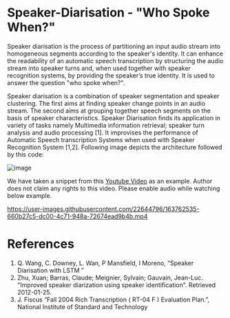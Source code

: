 # Speaker-Diarisation - "Who Spoke When?"
Speaker diarisation is the process of partitioning an input audio stream into homogeneous segments according to the speaker's identity. It can enhance the readability of an automatic speech transcription by structuring the audio stream into speaker turns and, when used together with speaker recognition systems, by providing the speaker’s true identity. It is used to answer the question "who spoke when?". 

Speaker diarisation is a combination of speaker segmentation and speaker clustering. The first aims at finding speaker change points in an audio stream. The second aims at grouping together speech segments on the basis of speaker characteristics. Speaker Diarisation finds its application in variety of tasks namely Multimedia information retrieval; speaker turn analysis and audio processing [1]. It improvises the performance of Automatic Speech transcription Systems when used with Speaker Recognition System [1,2]. Following image depicts the architecture followed by this code:


![image](https://user-images.githubusercontent.com/22644796/163759381-72f90030-9799-4ad3-98c1-eb8e1ca6c6b3.png)

We have taken a snippet from this <a href="https://www.youtube.com/watch?v=lhFU5H5KPFE" target="_blank"> Youtube Video</a> as an example. Author does not claim any rights to this video. Please enable audio while watching below example.

https://user-images.githubusercontent.com/22644796/163762535-660b27c5-dc00-4c71-948a-72674ead9b4b.mp4


# References
1. Q. Wang, C. Downey, L. Wan, P Mansfield, I Moreno, “Speaker Diarisation with LSTM ”
2. Zhu, Xuan; Barras, Claude; Meignier, Sylvain; Gauvain, Jean-Luc. "Improved speaker diarization using speaker identification". Retrieved 2012-01-25.
3. J. Fiscus “Fall 2004 Rich Transcription ( RT-04 F ) Evaluation Plan.”, National Institute of Standard and Technology
